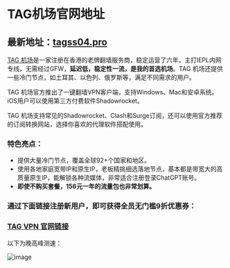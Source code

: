 # TAG机场官网地址

## 最新地址：[tagss04.pro](https://tagss04.pro/#/auth/d2RtVGgb)

[TAG 机场](https://tagss04.pro/#/auth/d2RtVGgb)是一家注册在香港的老牌翻墙服务商，稳定运营了六年，主打IEPL内网专线，无需经过GFW，**延迟低，稳定性一流，是我的首选机场**。TAG 机场还提供一些冷门节点，如土耳其、以色列、俄罗斯等，满足不同需求的用户。

TAG 机场官方推出了一键翻墙VPN客户端，支持Windows、Mac和安卓系统。iOS用户可以使用第三方付费软件Shadowrocket。

TAG 机场支持常见的Shadowrocket、Clash和Surge订阅，还可以使用官方推荐的订阅转换网站，选择你喜欢的代理软件搭配使用。

### 特色亮点：

- 提供大量冷门节点，覆盖全球92+个国家和地区。
- 使用各地家庭宽带IP和原生IP，老板精挑细选落地节点，基本都是带宽大的高质量原生IP，能解锁各种流媒体，非常适合注册登录ChatGPT账号。
- **即使不购买套餐，156元一年的流量包也非常划算。**

### 通过下面链接注册新用户，即可获得全员无门槛9折优惠券：

### [TAG VPN 官网链接](https://tagss04.pro/#/auth/d2RtVGgb)

以下为晚高峰测速：

![image](https://github.com/user-attachments/assets/aabdba69-611f-498f-bc19-fa804c8ac566)
